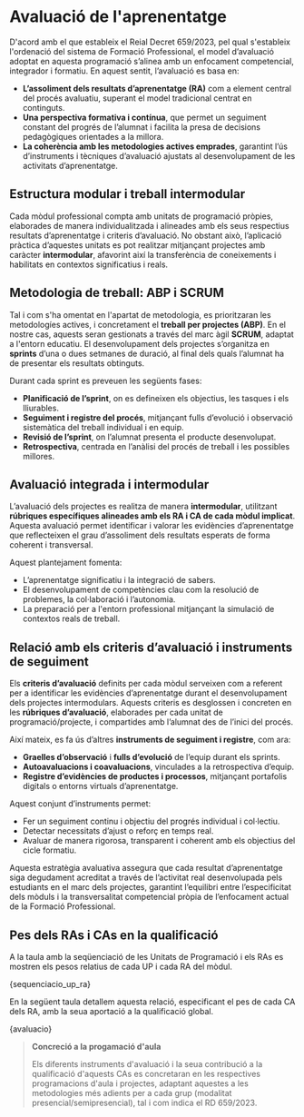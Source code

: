 # Avaluació de l'aprenentatge

<!-- 

De la guia:

Fent referència a l’avaluació, la programació del mòdul concretarà els aspectes curriculars mínims que es consideren bàsics per a superar el mòdul corresponent, segons el que arreplegue el reial decret que regula cada títol i l’orde corresponent al seu currículum. Així doncs, els referents últims per a l’avaluació seran les competències associades a l’oferta formativa.

Serà imprescindible avaluar tots els RA, encara que no indispensable superar-los tots per a obtindre una qualificació positiva en el mòdul, sinó els considerats mínims específics i la relació dels quals haurà d’aparéixer explicitada en la programació didàctica corresponent a cada mòdul.
En qualsevol cas, la programació didàctica haurà d’especificar:

a. Els procediments i els instruments d’avaluació de l’aprenentatge de l’alumnat: és necessari concretar quins seran els instruments i les evidències que utilitzarem per a avaluar el procés d’aprenentatge, tenint en compte que tot criteri necessita almenys una activitat d’avaluació, però una mateixa activitat pot servir per a valorar diferents criteris.
b. Els criteris de qualificació que s’hagen d’aplicar: en la programació didàctica de cada mòdul han de definir-se els criteris de qualificació globals del mòdul, ponderant els RA i per a l’avaluació de cada RA s’han de ponderar els CE associats. 

Al punt 4 de la guia es parla més extensament de l'avaluació. Alguens coses de les que es parla:

- Cal un canvi de paradigma, i passar de l'avaluació basada en continguts a basada en l'adquisició de competències.
- La guia fa una proposta, però no és prescriptiva
- L'avaluació ha de ser:
  - contínua
  - basada en RA
  - Adaptada a les metodologies

-->

<!-- Text "inspirat" per chatgpt a partir de la guia i després de fer-li l'explicació de com treballem -->

D'acord amb el que estableix el Reial Decret 659/2023, pel qual s'estableix l'ordenació del sistema de Formació Professional, el model d’avaluació adoptat en aquesta programació s’alinea amb un enfocament competencial, integrador i formatiu. En aquest sentit, l’avaluació es basa en:

* **L’assoliment dels resultats d’aprenentatge (RA)** com a element central del procés avaluatiu, superant el model tradicional centrat en continguts.
* **Una perspectiva formativa i contínua**, que permet un seguiment constant del progrés de l’alumnat i facilita la presa de decisions pedagògiques orientades a la millora.
* **La coherència amb les metodologies actives emprades**, garantint l’ús d’instruments i tècniques d’avaluació ajustats al desenvolupament de les activitats d’aprenentatge.

## Estructura modular i treball intermodular

Cada mòdul professional compta amb unitats de programació pròpies, elaborades de manera individualitzada i alineades amb els seus respectius resultats d’aprenentatge i criteris d’avaluació. No obstant això, l’aplicació pràctica d’aquestes unitats es pot realitzar mitjançant projectes amb caràcter **intermodular**, afavorint així la transferència de coneixements i habilitats en contextos significatius i reals.

## Metodologia de treball: ABP i SCRUM

Tal i com s'ha omentat en l'apartat de metodologia, es prioritzaran les metodologíes actives, i concretament el **treball per projectes (ABP)**. En el nostre cas, aquests seran gestionats a través del marc àgil **SCRUM**, adaptat a l'entorn educatiu. El desenvolupament dels projectes s’organitza en **sprints** d’una o dues setmanes de duració, al final dels quals l’alumnat ha de presentar els resultats obtinguts.

Durant cada sprint es preveuen les següents fases:

* **Planificació de l’sprint**, on es defineixen els objectius, les tasques i els lliurables.
* **Seguiment i registre del procés**, mitjançant fulls d’evolució i observació sistemàtica del treball individual i en equip.
* **Revisió de l’sprint**, on l’alumnat presenta el producte desenvolupat.
* **Retrospectiva**, centrada en l’anàlisi del procés de treball i les possibles millores.

## Avaluació integrada i intermodular

L’avaluació dels projectes es realitza de manera **intermodular**, utilitzant **rúbriques específiques alineades amb els RA i CA de cada mòdul implicat**. Aquesta avaluació permet identificar i valorar les evidències d’aprenentatge que reflecteixen el grau d’assoliment dels resultats esperats de forma coherent i transversal.

Aquest plantejament fomenta:

* L’aprenentatge significatiu i la integració de sabers.
* El desenvolupament de competències clau com la resolució de problemes, la col·laboració i l’autonomia.
* La preparació per a l'entorn professional mitjançant la simulació de contextos reals de treball.

## Relació amb els criteris d’avaluació i instruments de seguiment

Els **criteris d’avaluació** definits per cada mòdul serveixen com a referent per a identificar les evidències d’aprenentatge durant el desenvolupament dels projectes intermodulars. Aquests criteris es desglossen i concreten en les **rúbriques d’avaluació**, elaborades per cada unitat de programació/projecte, i compartides amb l’alumnat des de l’inici del procés.

Així mateix, es fa ús d’altres **instruments de seguiment i registre**, com ara:

* **Graelles d’observació** i **fulls d’evolució** de l’equip durant els sprints.
* **Autoavaluacions i coavaluacions**, vinculades a la retrospectiva d’equip.
* **Registre d’evidències de productes i processos**, mitjançant portafolis digitals o entorns virtuals d’aprenentatge.

Aquest conjunt d’instruments permet:

* Fer un seguiment continu i objectiu del progrés individual i col·lectiu.
* Detectar necessitats d’ajust o reforç en temps real.
* Avaluar de manera rigorosa, transparent i coherent amb els objectius del cicle formatiu.

Aquesta estratègia avaluativa assegura que cada resultat d’aprenentatge siga degudament acreditat a través de l’activitat real desenvolupada pels estudiants en el marc dels projectes, garantint l’equilibri entre l’especificitat dels mòduls i la transversalitat competencial pròpia de l’enfocament actual de la Formació Professional.

## Pes dels RAs i CAs en la qualificació

A la taula amb la seqüenciació de les Unitats de Programació i els RAs es mostren els pesos relatius de cada UP i cada RA del mòdul.

{sequenciacio_up_ra}

En la següent taula detallem aquesta relació, especificant el pes de cada CA dels RA, amb la seua aportació a la qualificació global.

{avaluacio}

>
> **Concreció a la progamació d'aula**
>
> Els diferents instruments d'avaluació i la seua contribució a la qualificació d'aquests CAs es concretaran en les respectives programacions d'aula i projectes, adaptant aquestes a les metodologies més adients per a cada grup (modalitat presencial/semipresencial), tal i com indica el RD 659/2023.
>

